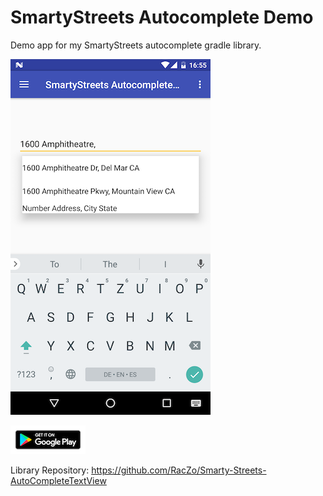 # SmartyStreets Autocomplete Demo

Demo app for my SmartyStreets autocomplete gradle library.

![Autocomplete Demo](screenshots/autocomplete-demo.png)

![Get it on Google PLay](google-play-badge.png)


Library Repository: https://github.com/RacZo/Smarty-Streets-AutoCompleteTextView
